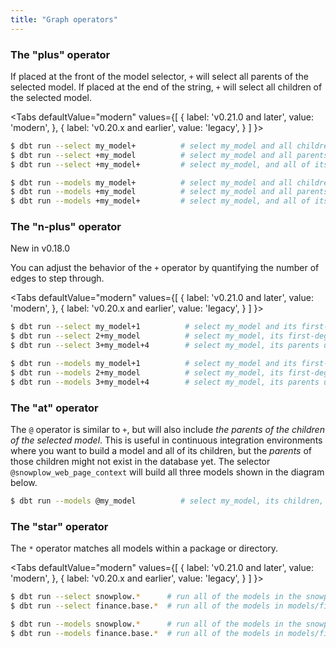 ```yaml
---
title: "Graph operators"
---
```


### The "plus" operator
If placed at the front of the model selector, `+` will select all parents of the selected model. If placed at the end of the string, `+` will select all children of the selected model.

<Tabs
  defaultValue="modern"
  values={[
    { label: 'v0.21.0 and later', value: 'modern', },
    { label: 'v0.20.x and earlier', value: 'legacy', }
  ]
}>
<TabItem value="modern">

  ```bash
  $ dbt run --select my_model+          # select my_model and all children
  $ dbt run --select +my_model          # select my_model and all parents
  $ dbt run --select +my_model+         # select my_model, and all of its parents and children
  ```

</TabItem>
<TabItem value="legacy">

  ```bash
  $ dbt run --models my_model+          # select my_model and all children
  $ dbt run --models +my_model          # select my_model and all parents
  $ dbt run --models +my_model+         # select my_model, and all of its parents and children
  ```

</TabItem>
</Tabs>


### The "n-plus" operator
<Changelog>New in v0.18.0</Changelog>

You can adjust the behavior of the `+` operator by quantifying the number of edges
to step through.

<Tabs
  defaultValue="modern"
  values={[
    { label: 'v0.21.0 and later', value: 'modern', },
    { label: 'v0.20.x and earlier', value: 'legacy', }
  ]
}>
<TabItem value="modern">

  ```bash
  $ dbt run --select my_model+1          # select my_model and its first-degree children
  $ dbt run --select 2+my_model          # select my_model, its first-degree parents, and its second-degree parents ("grandparents")
  $ dbt run --select 3+my_model+4        # select my_model, its parents up to the 3rd degree, and its children down to the 4th degree
  ```

</TabItem>
<TabItem value="legacy">

  ```bash
  $ dbt run --models my_model+1          # select my_model and its first-degree children
  $ dbt run --models 2+my_model          # select my_model, its first-degree parents, and its second-degree parents ("grandparents")
  $ dbt run --models 3+my_model+4        # select my_model, its parents up to the 3rd degree, and its children down to the 4th degree
  ```

</TabItem>
</Tabs>


### The "at" operator
The `@` operator is similar to `+`, but will also include _the parents of the children of the selected model_. This is useful in continuous integration environments where you want to build a model and all of its children, but the _parents_ of those children might not exist in the database yet. The selector `@snowplow_web_page_context` will build all three models shown in the diagram below.

<Lightbox src="/img/docs/running-a-dbt-project/command-line-interface/1643e30-Screen_Shot_2019-03-11_at_7.18.20_PM.png" title="@snowplow_web_page_context will select all of the models shown here"/>

```bash
$ dbt run --models @my_model          # select my_model, its children, and the parents of its children
```

### The "star" operator
The `*` operator matches all models within a package or directory.

<Tabs
  defaultValue="modern"
  values={[
    { label: 'v0.21.0 and later', value: 'modern', },
    { label: 'v0.20.x and earlier', value: 'legacy', }
  ]
}>
<TabItem value="modern">

  ```bash
  $ dbt run --select snowplow.*      # run all of the models in the snowplow package
  $ dbt run --select finance.base.*  # run all of the models in models/finance/base
  ```

</TabItem>
<TabItem value="legacy">

  ```bash
  $ dbt run --models snowplow.*      # run all of the models in the snowplow package
  $ dbt run --models finance.base.*  # run all of the models in models/finance/base
  ```

</TabItem>
</Tabs>
